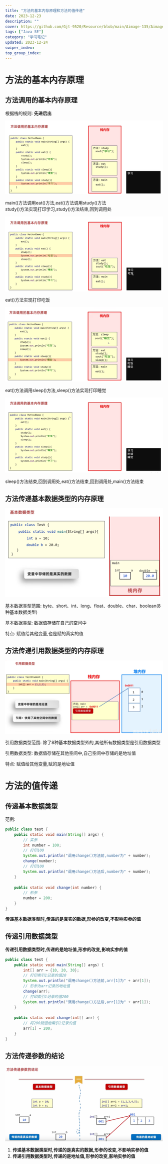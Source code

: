 ```yaml
---
title: "方法的基本内存原理和方法的值传递"
date: 2023-12-23
description: ""
cover: https://github.com/Gjt-9520/Resource/blob/main/Aimage-135/Aimage18.jpg?raw=true
tags: ["Java SE"]
category: "学习笔记"
updated: 2023-12-24
swiper_index:
top_group_index:
---
```


# 方法的基本内存原理

## 方法调用的基本内存原理

根据栈的规则: **先进后出**  

![方法调用的基本内存原理1](../images/方法调用的基本内存原理1.png)

main()方法调用eat()方法,eat()方法调用study()方法  
study()方法实现打印学习,study()方法结束,回到调用处  

![方法调用的基本内存原理2](../images/方法调用的基本内存原理2.png)

eat()方法实现打印吃饭

![方法调用的基本内存原理3](../images/方法调用的基本内存原理3.png)

eat()方法调用sleep()方法,sleep()方法实现打印睡觉

![方法调用的基本内存原理4](../images/方法调用的基本内存原理4.png)

sleep()方法结束,回到调用处,eat()方法结束,回到调用处,main()方法结束

## 方法传递基本数据类型的内存原理

![方法传递基本数据类型的内存原理](../images/方法传递基本数据类型的内存原理.png)

基本数据类型范围: byte、short、int、long、float、double、char、boolean(8种基本数据类型)  

基本数据类型: 数据值存储在自己的空间中  

特点: 赋值给其他变量,也是赋的真实的值  

## 方法传递引用数据类型的内存原理

![方法传递引用数据类型的内存原理](../images/方法传递引用数据类型的内存原理.png)

引用数据类型范围: 除了8种基本数据类型外的,其他所有数据类型是引用数据类型  

引用数据类型: 数据值存储在其他空间中,自己空间中存储的是地址值  

特点: 赋值给其他变量,赋的是地址值  

# 方法的值传递

## 传递基本数据类型

范例: 

```java
public class test {
    public static void main(String[] args) {
        // 实参
        int number = 100;
        // 打印100
        System.out.println("调用change()方法前,number为" + number);
        change(number);
        // 打印100
        System.out.println("调用change()方法后,number为" + number);
    }

    public static void change(int number) {
        // 形参
        number = 200;
    }
}
```

**传递基本数据类型时,传递的是真实的数据,形参的改变,不影响实参的值**

## 传递引用数据类型

**传递引用数据类型时,传递的是地址值,形参的改变,影响实参的值**

```java
public class test {
    public static void main(String[] args) {
        int[] arr = {10, 20, 30};
        // 打印索引1记录的值20
        System.out.println("调用change()方法前,arr[1]为" + arr[1]);
        // 形参为arr记录的地址值
        change(arr);
        // 打印索引1记录的值200
        System.out.println("调用change()方法后,arr[1]为" + arr[1]);
    }

    public static void change(int[] arr) {
        // 将200赋值给索引1记录的值
        arr[1] = 200;
    }
}
```

## 方法传递参数的结论

![方法传递参数的结论](../images/image_方法传递参数的结论.png)

1. **传递基本数据类型时,传递的是真实的数据,形参的改变,不影响实参的值**  
2. **传递引用数据类型时,传递的是地址值,形参的改变,影响实参的值**  